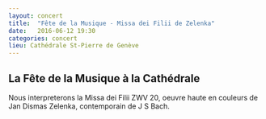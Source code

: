 ```yaml
---
layout: concert
title:  "Fête de la Musique - Missa dei Filii de Zelenka"
date:   2016-06-12 19:30
categories: concert
lieu: Cathédrale St-Pierre de Genève
---
```


## La Fête de la Musique à la Cathédrale

Nous interpreterons la Missa dei Filii ZWV 20, oeuvre haute en couleurs 
de Jan Dismas Zelenka, contemporain de J S Bach.
